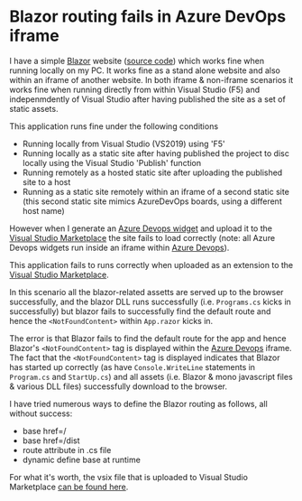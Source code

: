 # Blazor routing fails in Azure DevOps iframe

I have a simple [Blazor](https://dotnet.microsoft.com/apps/aspnet/web-apps/client) website ([source code](https://github.com/GregTrevellick/BlazorVsixStackOverflowQuestion)) which works fine when running locally on my PC. It works fine as a stand alone website and also within an iframe of another website. In both iframe & non-iframe scenarios it works fine when running directly from within Visual Studio (F5) and indepenmdently of Visual Studio after having published the site as a set of static assets.

This application runs fine under the following conditions

 - Running locally from Visual Studio (VS2019) using 'F5'
 - Running locally as a static site after having published the project to disc locally using the Visual Studio 'Publish' function
 - Running remotely as a hosted static site after uploading the published site to a host
 - Running as a static site remotely within an iframe of a second static site (this second static site mimics AzureDevOps boards, using a different host name)



However when I generate an [Azure Devops widget](https://docs.microsoft.com/en-us/azure/devops/extend/develop/add-dashboard-widget?view=azure-devops) and upload it to the [Visual Studio Marketplace](https://marketplace.visualstudio.com/azuredevops) the site fails to load correctly (note: all Azure Devops widgets run inside an iframe within [Azure Devops](https://azure.microsoft.com/en-gb/services/devops/)).

 This application fails to runs correctly when uploaded as an extension to the [Visual Studio Marketplace](https://marketplace.visualstudio.com/items?itemName=GregTrevellick.BlazorWidget).

 In this scenario all the blazor-related assetts are served up to the browser successfully, and the blazor DLL runs successfully (i.e. ```Programs.cs``` kicks in successfully) but blazor fails to successfully find the default route and hence the ```<NotFoundContent>``` within ```App.razor``` kicks in.

The error is that Blazor fails to find the default route for the app and hence Blazor's ```<NotFoundContent>``` tag is displayed within the [Azure Devops](https://azure.microsoft.com/en-gb/services/devops/) iframe. The fact that the ```<NotFoundContent>``` tag is displayed indicates that Blazor has started up correctly (as have ```Console.WriteLine``` statements in ```Program.cs``` and ```StartUp.cs```) and all assets (i.e. Blazor & mono javascript files & various DLL files) successfully download to the browser.



I have tried numerous ways to define the Blazor routing as follows, all without success:
 - base href=/
 - base href=/dist
 - route attribute in .cs file
 - dynamic define base at runtime

For what it's worth, the vsix file that is uploaded to Visual Studio Marketplace [can be found here](https://github.com/GregTrevellick/BlazorVsixStackOverflowQuestion).










